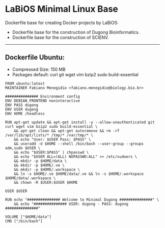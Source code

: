 # LaBiOS Minimal Linux Base

Dockerfile base for creating Docker projects by LaBiOS:

- Dockerfile base for the construction of Dugong Bioinformatics.
- Dockerfile base for the construction of SCIENV.

---

## Dockerfile Ubuntu:

- Compressed Size: 150 MB
- Packages default: curl git wget vim bzip2 sudo build-essential

```
FROM ubuntu:latest
MAINTAINER Fabiano Menegidio <fabiano.menegidio@biology.bio.br>

############### Environment config
ENV DEBIAN_FRONTEND noninteractive
ENV PASS dugong
ENV USER dugong
ENV HOME /headless

RUN apt-get update && apt-get install -y --allow-unauthenticated git curl wget vim bzip2 sudo build-essential \
    && apt-get clean && apt-get autoremove && rm -rf /var/lib/apt/lists/* /tmp/* /var/tmp/* \
    && echo "User: $USER Pass: $PASS" \
    && useradd -d $HOME --shell /bin/bash --user-group --groups adm,sudo $USER \
    && echo "$USER:$PASS" | chpasswd \
    && echo "$USER ALL=(ALL) NOPASSWD:ALL" >> /etc/sudoers \
    && mkdir -p $HOME/data \
    && mkdir -p $HOME/.ve \
    && mkdir -p $HOME/.workspace \
    && ln -s $HOME/.ve $HOME/data/.ve && ln -s $HOME/.workspace $HOME/data/.workspace \
    && chown -R $USER:$USER $HOME    
    
USER $USER

RUN echo "############### Welcome to Minimal Dugong ###############" \
    && echo "############### USER: dugong - PASS: dugong ###############"
    
VOLUME ["$HOME/data"]
CMD ["/bin/bash"]
```
